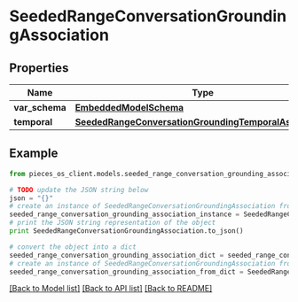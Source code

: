 # SeededRangeConversationGroundingAssociation


## Properties
Name | Type | Description | Notes
------------ | ------------- | ------------- | -------------
**var_schema** | [**EmbeddedModelSchema**](EmbeddedModelSchema.md) |  | [optional] 
**temporal** | [**SeededRangeConversationGroundingTemporalAssociation**](SeededRangeConversationGroundingTemporalAssociation.md) |  | [optional] 

## Example

```python
from pieces_os_client.models.seeded_range_conversation_grounding_association import SeededRangeConversationGroundingAssociation

# TODO update the JSON string below
json = "{}"
# create an instance of SeededRangeConversationGroundingAssociation from a JSON string
seeded_range_conversation_grounding_association_instance = SeededRangeConversationGroundingAssociation.from_json(json)
# print the JSON string representation of the object
print SeededRangeConversationGroundingAssociation.to_json()

# convert the object into a dict
seeded_range_conversation_grounding_association_dict = seeded_range_conversation_grounding_association_instance.to_dict()
# create an instance of SeededRangeConversationGroundingAssociation from a dict
seeded_range_conversation_grounding_association_from_dict = SeededRangeConversationGroundingAssociation.from_dict(seeded_range_conversation_grounding_association_dict)
```
[[Back to Model list]](../README.md#documentation-for-models) [[Back to API list]](../README.md#documentation-for-api-endpoints) [[Back to README]](../README.md)


